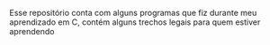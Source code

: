 Esse repositório conta com alguns programas que fiz durante meu aprendizado em C, contém alguns trechos legais para quem estiver aprendendo
